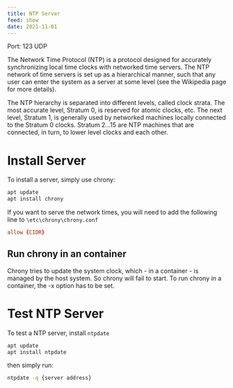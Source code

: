 ```yaml
---
title: NTP Server
feed: show
date: 2021-11-01
---
```


Port: 123 UDP

The Network Time Protocol (NTP) is a protocol designed for accurately synchronizing local time clocks with networked time servers. The NTP network of time servers is set up as a hierarchical manner, such that any user can enter the system as a server at some level (see the Wikipedia page for more details).

The NTP hierarchy is separated into different levels, called clock strata. The most accurate level, Stratum 0, is reserved for atomic clocks, etc. The next level, Stratum 1, is generally used by networked machines locally connected to the Stratum 0 clocks. Stratum 2...15 are NTP machines that are connected, in turn, to lower level clocks and each other.

# Install Server
To install a server, simply use chrony:

```bash
apt update 
apt install chrony
```

If you want to serve the network times, you will need to add the following line to `\etc\chrony\chrony.conf`

```\etc\chrony\chrony.conf
allow {CIDR}
```

## Run chrony in an container
Chrony tries to update the system clock, which - in a container - is managed by the host system. So chrony will fail to start. To run chrony in a container, the -x option has to be set.

# Test NTP Server
To test a NTP server, install `ntpdate`

```bash
apt update
apt install ntpdate
```

then simply run:

```bash
ntpdate -q {server address}
```